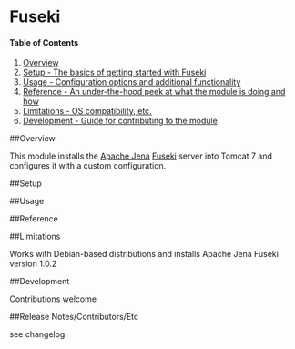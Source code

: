 # Fuseki

#### Table of Contents

1. [Overview](#overview)
2. [Setup - The basics of getting started with Fuseki](#setup)
3. [Usage - Configuration options and additional functionality](#usage)
4. [Reference - An under-the-hood peek at what the module is doing and how](#reference)
5. [Limitations - OS compatibility, etc.](#limitations)
6. [Development - Guide for contributing to the module](#development)

##Overview

This module installs the [Apache Jena](http://jena.apache.org/) [Fuseki](http://jena.apache.org/documentation/serving_data/index.html)
server into Tomcat 7 and configures it with a custom configuration.

##Setup

##Usage

##Reference

##Limitations

Works with Debian-based distributions and installs Apache Jena Fuseki version 1.0.2

##Development

Contributions welcome

##Release Notes/Contributors/Etc

see changelog
